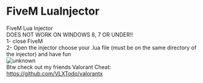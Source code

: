 # FiveM LuaInjector
FiveM Lua Injector  
DOES NOT WORK ON WINDOWS 8, 7 OR UNDER!!  
1- close FiveM  
2- Open the injector choose your .lua file (must be on the same directory of the injector) and have fun  
![unknown](https://user-images.githubusercontent.com/92219129/155845366-b844d86e-d4f5-41f2-a7a9-2a04899ed48f.png)  
Btw check out my friends Valorant Cheat: https://github.com/VLXTodo/valorantx
